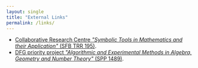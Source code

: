 ```yaml
---
layout: single
title: "External Links"
permalink: /links/
---
```


* [Collaborative Research Centre *"Symbolic Tools in Mathematics and their Application"* (SFB TRR 195)](https://www.computeralgebra.de/sfb/).
* [DFG priority project *"Algorithmic and Experimental Methods in Algebra, Geometry and Number Theory"* (SPP 1489)](https://spp.computeralgebra.de/).
